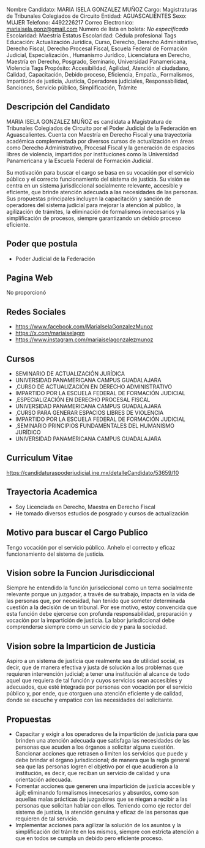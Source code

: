 Nombre Candidato: MARIA ISELA GONZALEZ MUÑOZ
Cargo: Magistraturas de Tribunales Colegiados de Circuito
Entidad: AGUASCALIENTES
Sexo: MUJER
Telefono: 4492226217
Correo Electronico: mariaisela.gonz@gmail.com
Numero de lista en boleta: *No especificado*
Escolaridad: Maestría
Estatus Escolaridad: Cédula profesional
Tags Educación: Actualización Jurídica, Curso, Derecho, Derecho Administrativo, Derecho Fiscal, Derecho Procesal Fiscal, Escuela Federal de Formación Judicial, Especialización., Humanismo Jurídico, Licenciatura en Derecho, Maestría en Derecho, Posgrado, Seminario, Universidad Panamericana, Violencia
Tags Propósito: Accesibilidad, Agilidad, Atención al ciudadano, Calidad, Capacitación, Debido proceso, Eficiencia, Empatía., Formalismos, Impartición de justicia, Justicia, Operadores judiciales, Responsabilidad, Sanciones, Servicio público, Simplificación, Trámite


## Descripción del Candidato 

MARIA ISELA GONZALEZ MUÑOZ es candidata a Magistratura de Tribunales Colegiados de Circuito por el Poder Judicial de la Federación en Aguascalientes. Cuenta con Maestría en Derecho Fiscal y una trayectoria académica complementada por diversos cursos de actualización en áreas como Derecho Administrativo, Procesal Fiscal y la generación de espacios libres de violencia, impartidos por instituciones como la Universidad Panamericana y la Escuela Federal de Formación Judicial.

Su motivación para buscar el cargo se basa en su vocación por el servicio público y el correcto funcionamiento del sistema de justicia. Su visión se centra en un sistema jurisdiccional socialmente relevante, accesible y eficiente, que brinde atención adecuada a las necesidades de las personas. Sus propuestas principales incluyen la capacitación y sanción de operadores del sistema judicial para mejorar la atención al público, la agilización de trámites, la eliminación de formalismos innecesarios y la simplificación de procesos, siempre garantizando un debido proceso eficiente.


## Poder que postula

- Poder Judicial de la Federación


## Pagina Web

No proporcionó


## Redes Sociales

- https://www.facebook.com/MariaIselaGonzalezMunoz
- https://x.com/mariaiselagm
- https://www.instagram.com/mariaiselagonzalezmunoz


## Cursos

- SEMINARIO DE ACTUALIZACIÓN JURÍDICA
- UNIVERSIDAD PANAMERICANA CAMPUS GUADALAJARA
- ,CURSO DE ACTUALIZACIÓN EN DERECHO ADMINISTRATIVO
- IMPARTIDO POR LA ESCUELA FEDERAL DE FORMACIÓN JUDICIAL
- ,ESPECIALIZACIÓN EN DERECHO PROCESAL FISCAL
- UNIVERSIDAD PANAMERICANA CAMPUS GUADALAJARA
- ,CURSO PARA GENERAR ESPACIOS LIBRES DE VIOLENCIA
- IMPARTIDO POR LA ESCUELA FEDERAL DE FORMACIÓN JUDICIAL
- ,SEMINARIO PRINCIPIOS FUNDAMENTALES DEL HUMANISMO JURÍDICO
- UNIVERSIDAD PANAMERICANA CAMPUS GUADALAJARA


## Curriculum Vitae

https://candidaturaspoderjudicial.ine.mx/detalleCandidato/53659/10


## Trayectoria Academica

- Soy Licenciada en Derecho, Maestra en Derecho Fiscal
- He tomado diversos estudios de posgrado y cursos de actualización


## Motivo para buscar el Cargo Publico

Tengo vocación por el servicio público. Anhelo el correcto y eficaz funcionamiento del sistema de justicia.


## Vision sobre la Funcion Jurisdiccional

Siempre he entendido la función jurisdiccional como un tema socialmente relevante porque un juzgador, a través de su trabajo, impacta en la vida de las personas que, por necesidad, han tenido que someter determinada cuestión a la decisión de un tribunal. Por ese motivo, estoy convencida que esta función debe ejercerse con profunda responsabilidad, preparación y vocación por la impartición de justicia. La labor jurisdiccional debe comprenderse siempre como un servicio de y para la sociedad.


## Vision sobre la Imparticion de Justicia

Aspiro a un sistema de justicia que realmente sea de utilidad social, es decir, que de manera efectiva y justa dé solución a los problemas que requieren intervención judicial; a tener una institución al alcance de todo aquel que requiera de tal función y cuyos servicios sean accesibles y adecuados, que esté integrada por personas con vocación por el servicio público y, por ende, que otorguen una atención eficiente y de calidad, donde se escuche y empatice con las necesidades del solicitante.


## Propuestas

- Capacitar y exigir a los operadores de la impartición de justicia para que brinden una atención adecuada que satisfaga las necesidades de las personas que acuden a los órganos a solicitar alguna cuestión. Sancionar acciones que retrasen o limiten los servicios que puede y debe brindar el órgano jurisdiccional; de manera que la regla general sea que las personas logren el objetivo por el que acudieron a la institución, es decir, que reciban un servicio de calidad y una orientación adecuada.
- Fomentar acciones que generen una impartición de justicia accesible y ágil; eliminando formalismos innecesarios y absurdos, como son aquellas malas prácticas de juzgadores que se niegan a recibir a las personas que solicitan hablar con ellos. Teniendo como eje rector del sistema de justicia, la atención genuina y eficaz de las personas que requieren de tal servicio.
- Implementar acciones para agilizar la solución de los asuntos y la simplificación del trámite en los mismos, siempre con estricta atención a que en todos se cumpla un debido pero eficiente proceso.

